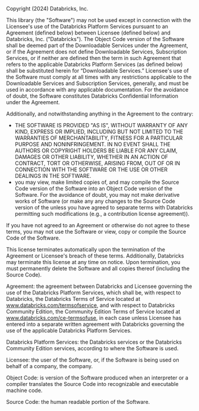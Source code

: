 Copyright (2024) Databricks, Inc.

This library (the "Software") may not be used except in connection with the Licensee's use of the Databricks Platform Services pursuant
to an Agreement (defined below) between Licensee (defined below) and Databricks, Inc. ("Databricks"). The Object Code version of the
Software shall be deemed part of the Downloadable Services under the Agreement, or if the Agreement does not define Downloadable Services,
Subscription Services, or if neither are defined then the term in such Agreement that refers to the applicable Databricks Platform
Services (as defined below) shall be substituted herein for “Downloadable Services.”  Licensee's use of the Software must comply at
all times with any restrictions applicable to the Downloadable Services and Subscription Services, generally, and must be used in
accordance with any applicable documentation. For the avoidance of doubt, the Software constitutes Databricks Confidential Information
under the Agreement.

Additionally, and notwithstanding anything in the Agreement to the contrary:

* THE SOFTWARE IS PROVIDED "AS IS", WITHOUT WARRANTY OF ANY KIND, EXPRESS OR IMPLIED, INCLUDING BUT NOT LIMITED TO THE WARRANTIES
  OF MERCHANTABILITY, FITNESS FOR A PARTICULAR PURPOSE AND NONINFRINGEMENT. IN NO EVENT SHALL THE AUTHORS OR COPYRIGHT HOLDERS BE
  LIABLE FOR ANY CLAIM, DAMAGES OR OTHER LIABILITY, WHETHER IN AN ACTION OF CONTRACT, TORT OR OTHERWISE, ARISING FROM, OUT OF OR
  IN CONNECTION WITH THE SOFTWARE OR THE USE OR OTHER DEALINGS IN THE SOFTWARE.
* you may view, make limited copies of, and may compile the Source Code version of the Software into an Object Code version of the
  Software.  For the avoidance of doubt, you may not make derivative works of Software (or make any any changes to the Source Code
  version of the unless you have agreed to separate terms with Databricks permitting such modifications (e.g., a contribution license
  agreement)).

If you have not agreed to an Agreement or otherwise do not agree to these terms, you may not use the Software or view, copy or compile
the Source Code of the Software.

This license terminates automatically upon the termination of the Agreement or Licensee's breach of these terms.  Additionally,
Databricks may terminate this license at any time on notice.  Upon termination, you must permanently delete the Software and all
copies thereof (including the Source Code).

Agreement: the agreement between Databricks and Licensee governing the use of the Databricks Platform Services, which shall be, with
respect to Databricks, the Databricks Terms of Service located at www.databricks.com/termsofservice, and with respect to Databricks
Community Edition, the Community Edition Terms of Service located at www.databricks.com/ce-termsofuse, in each case unless Licensee
has entered into a separate written agreement with Databricks governing the use of the applicable Databricks Platform Services.

Databricks Platform Services: the Databricks services or the Databricks Community Edition services, according to where the Software is used.

Licensee: the user of the Software, or, if the Software is being used on behalf of a company, the company.

Object Code: is version of the Software produced when an interpreter or a compiler translates the Source Code into recognizable and
executable machine code.

Source Code: the human readable portion of the Software.

